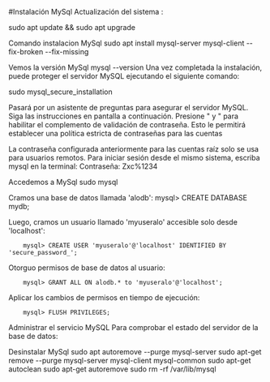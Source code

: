 #Instalación MySql
Actualización del sistema :

  sudo apt update && sudo apt upgrade
  
Comando instalacion  MySql
  sudo apt install mysql-server mysql-client --fix-broken --fix-missing
    
Vemos la versión MySql
  mysql --version
Una vez completada la instalación, puede proteger el servidor MySQL ejecutando el siguiente comando:

  sudo mysql_secure_installation 
  
Pasará por un asistente de preguntas para asegurar el servidor MySQL. Siga las instrucciones en pantalla a continuación.
Presione " y " para habilitar el complemento de validación de contraseña. Esto le permitirá establecer una política estricta de contraseñas para las cuentas

La contraseña configurada anteriormente para las cuentas raíz solo se usa para usuarios remotos. Para iniciar sesión desde el mismo sistema, escriba mysql en la terminal:
      Contraseña: Zxc%1234

Accedemos a MySql
    sudo mysql 
    
Cramos una base de datos llamada 'alodb':
        mysql> CREATE DATABASE mydb; 
        
Luego, cramos un usuario llamado 'myuseralo' accesible solo desde 'localhost':

        mysql> CREATE USER 'myuseralo'@'localhost' IDENTIFIED BY 'secure_password_'; 
        
Otorguo permisos de base de datos al usuario:

        mysql> GRANT ALL ON alodb.* to 'myuseralo'@'localhost'; 
        
 Aplicar los cambios de permisos en tiempo de ejecución:
                
        mysql> FLUSH PRIVILEGES; 
        
   
   
        
Administrar el servicio MySQL
Para comprobar el estado del servidor de la base de datos:
        





 Desinstalar MySql
    sudo apt autoremove --purge mysql-server
    sudo apt-get remove --purge mysql-server mysql-client mysql-common
    sudo apt-get autoclean
    sudo apt-get autoremove
    sudo rm -rf /var/lib/mysql
